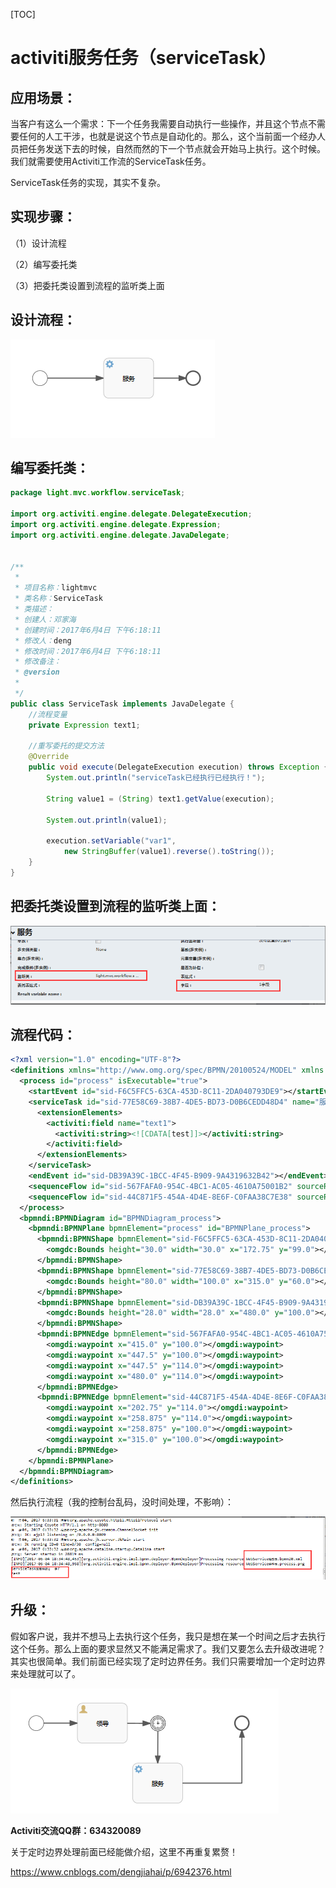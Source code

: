 [TOC]



# activiti服务任务（serviceTask）

 

## 应用场景：

当客户有这么一个需求：下一个任务我需要自动执行一些操作，并且这个节点不需要任何的人工干涉，也就是说这个节点是自动化的。那么，这个当前面一个经办人员把任务发送下去的时候，自然而然的下一个节点就会开始马上执行。这个时候。我们就需要使用Activiti工作流的ServiceTask任务。

 

ServiceTask任务的实现，其实不复杂。

## **实现步骤：**

（1）设计流程

（2）编写委托类

（3）把委托类设置到流程的监听类上面

 

## **设计流程：**

 ![img](image-201910291545/751976-20170604223154899-890033984.png)

 

 

## **编写委托类：**

```java
package light.mvc.workflow.serviceTask;

import org.activiti.engine.delegate.DelegateExecution;
import org.activiti.engine.delegate.Expression;
import org.activiti.engine.delegate.JavaDelegate;


/**
 *
 * 项目名称：lightmvc
 * 类名称：ServiceTask
 * 类描述：
 * 创建人：邓家海
 * 创建时间：2017年6月4日 下午6:18:11
 * 修改人：deng
 * 修改时间：2017年6月4日 下午6:18:11
 * 修改备注：
 * @version
 *
 */
public class ServiceTask implements JavaDelegate {
    //流程变量
    private Expression text1;

    //重写委托的提交方法
    @Override
    public void execute(DelegateExecution execution) throws Exception {
        System.out.println("serviceTask已经执行已经执行！");

        String value1 = (String) text1.getValue(execution);

        System.out.println(value1);

        execution.setVariable("var1",
            new StringBuffer(value1).reverse().toString());
    }
}

```



## **把委托类设置到流程的监听类上面：**

 ![img](image-201910291545/751976-20170604223255649-157818953.png)

 

## **流程代码：**

```xml
<?xml version="1.0" encoding="UTF-8"?>
<definitions xmlns="http://www.omg.org/spec/BPMN/20100524/MODEL" xmlns:xsi="http://www.w3.org/2001/XMLSchema-instance" xmlns:xsd="http://www.w3.org/2001/XMLSchema" xmlns:activiti="http://activiti.org/bpmn" xmlns:bpmndi="http://www.omg.org/spec/BPMN/20100524/DI" xmlns:omgdc="http://www.omg.org/spec/DD/20100524/DC" xmlns:omgdi="http://www.omg.org/spec/DD/20100524/DI" typeLanguage="http://www.w3.org/2001/XMLSchema" expressionLanguage="http://www.w3.org/1999/XPath" targetNamespace="http://www.activiti.org/processdef">
  <process id="process" isExecutable="true">
    <startEvent id="sid-F6C5FFC5-63CA-453D-8C11-2DA040793DE9"></startEvent>
    <serviceTask id="sid-77E58C69-38B7-4DE5-BD73-D0B6CEDD48D4" name="服务" activiti:class="light.mvc.workflow.serviceTask.ServiceTask">
      <extensionElements>
        <activiti:field name="text1">
          <activiti:string><![CDATA[test]]></activiti:string>
        </activiti:field>
      </extensionElements>
    </serviceTask>
    <endEvent id="sid-DB39A39C-1BCC-4F45-B909-9A4319632B42"></endEvent>
    <sequenceFlow id="sid-567FAFA0-954C-4BC1-AC05-4610A75001B2" sourceRef="sid-77E58C69-38B7-4DE5-BD73-D0B6CEDD48D4" targetRef="sid-DB39A39C-1BCC-4F45-B909-9A4319632B42"></sequenceFlow>
    <sequenceFlow id="sid-44C871F5-454A-4D4E-8E6F-C0FAA38C7E38" sourceRef="sid-F6C5FFC5-63CA-453D-8C11-2DA040793DE9" targetRef="sid-77E58C69-38B7-4DE5-BD73-D0B6CEDD48D4"></sequenceFlow>
  </process>
  <bpmndi:BPMNDiagram id="BPMNDiagram_process">
    <bpmndi:BPMNPlane bpmnElement="process" id="BPMNPlane_process">
      <bpmndi:BPMNShape bpmnElement="sid-F6C5FFC5-63CA-453D-8C11-2DA040793DE9" id="BPMNShape_sid-F6C5FFC5-63CA-453D-8C11-2DA040793DE9">
        <omgdc:Bounds height="30.0" width="30.0" x="172.75" y="99.0"></omgdc:Bounds>
      </bpmndi:BPMNShape>
      <bpmndi:BPMNShape bpmnElement="sid-77E58C69-38B7-4DE5-BD73-D0B6CEDD48D4" id="BPMNShape_sid-77E58C69-38B7-4DE5-BD73-D0B6CEDD48D4">
        <omgdc:Bounds height="80.0" width="100.0" x="315.0" y="60.0"></omgdc:Bounds>
      </bpmndi:BPMNShape>
      <bpmndi:BPMNShape bpmnElement="sid-DB39A39C-1BCC-4F45-B909-9A4319632B42" id="BPMNShape_sid-DB39A39C-1BCC-4F45-B909-9A4319632B42">
        <omgdc:Bounds height="28.0" width="28.0" x="480.0" y="100.0"></omgdc:Bounds>
      </bpmndi:BPMNShape>
      <bpmndi:BPMNEdge bpmnElement="sid-567FAFA0-954C-4BC1-AC05-4610A75001B2" id="BPMNEdge_sid-567FAFA0-954C-4BC1-AC05-4610A75001B2">
        <omgdi:waypoint x="415.0" y="100.0"></omgdi:waypoint>
        <omgdi:waypoint x="447.5" y="100.0"></omgdi:waypoint>
        <omgdi:waypoint x="447.5" y="114.0"></omgdi:waypoint>
        <omgdi:waypoint x="480.0" y="114.0"></omgdi:waypoint>
      </bpmndi:BPMNEdge>
      <bpmndi:BPMNEdge bpmnElement="sid-44C871F5-454A-4D4E-8E6F-C0FAA38C7E38" id="BPMNEdge_sid-44C871F5-454A-4D4E-8E6F-C0FAA38C7E38">
        <omgdi:waypoint x="202.75" y="114.0"></omgdi:waypoint>
        <omgdi:waypoint x="258.875" y="114.0"></omgdi:waypoint>
        <omgdi:waypoint x="258.875" y="100.0"></omgdi:waypoint>
        <omgdi:waypoint x="315.0" y="100.0"></omgdi:waypoint>
      </bpmndi:BPMNEdge>
    </bpmndi:BPMNPlane>
  </bpmndi:BPMNDiagram>
</definitions>
```

   

然后执行流程（我的控制台乱码，没时间处理，不影响）：

 ![img](image-201910291545/751976-20170604223758493-1960907808.png)

 

 

## **升级：**

假如客户说，我并不想马上去执行这个任务，我只是想在某一个时间之后才去执行这个任务。那么上面的要求显然又不能满足需求了。我们又要怎么去升级改进呢？其实也很简单。我们前面已经实现了定时边界任务。我们只需要增加一个定时边界来处理就可以了。

![img](image-201910291545/751976-20170604223856758-1221159885.png)

 

 

 **Activiti交流QQ群：634320089** 

关于定时边界处理前面已经能做介绍，这里不再重复累赘！





<https://www.cnblogs.com/dengjiahai/p/6942376.html>